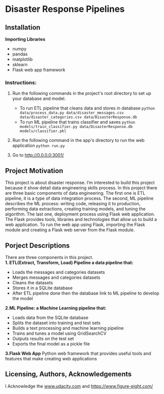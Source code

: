
# Disaster Response Pipelines

## Installation
**Importing Libraries**</br>
* numpy
* pandas
* matplotlib
* sklearn
* Flask web app framework
### Instructions:
1. Run the following commands in the project's root directory to set up your database and model.
    - To run ETL pipeline that cleans data and stores in database
        `python data/process_data.py data/disaster_messages.csv data/disaster_categories.csv data/DisasterResponse.db`
    - To run ML pipeline that trains classifier and saves
        `python models/train_classifier.py data/DisasterResponse.db models/classifier.pkl`
2. Run the following command in the app's directory to run the web application 
    `python run.py`

3. Go to http://0.0.0.0:3001/

## Project Motivation
This project is about disaster response. I’m interested to build this project because it show detail data engineering skills process. In this project there are three basic components of data engineering. The first one is ETL pipeline, it is a type of data integration process. The second, ML pipeline describes the ML process: writing code, releasing it to production, performing data extractions, creating training models, and tuning the algorithm. The last one, deployment process using Flask web application. The Flask provides tools, libraries and technologies that allow us to build a web application. To run the web app using Flask, importing the Flask module and creating a Flask web server from the Flask module.
## Porject Descriptions 
There are three components in this project. </br>
**1. ETL(Extract, Transform, Load) Pipeline a data pipeline that:** 
* Loads the messages and categories datasets
* Merges messages and categories datasets
* Cleans the datasets
* Stores it in a SQLite database
* After ETL pipeline done then the database link to ML pipeline to develop the model

**2.ML Pipeline: a Machine Learning pipeline that:**
* Loads data from the SQLite database
* Splits the dataset into training and test sets
* Builds a text processing and machine learning pipeline
* Trains and tunes a model using GridSearchCV
* Outputs results on the test set
* Exports the final model as a pickle file
 
**3.Flask Web App**
Python web framework that provides useful tools and features that make creating web applications

## Licensing, Authors, Acknowledgements
I Acknowledge the www.udacity.com and https://www.figure-eight.com/

